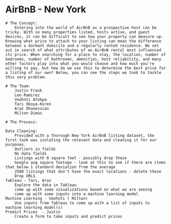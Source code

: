 # AirBnB - New York

    # The Concept:
        Entering into the world of AirBnB as a prospective host can be tricky. With so many properties listed, hosts active, and guest desires, it can be difficult to see how your property can measure up. Knowing what price to attach to your listing can mean the difference between a dormant domicile and a regularly rented residence. We set out in search of what attributes of an AirBnB rental most influenced its price. When searching for a place to stay, the location, number of bedrooms, number of bathrooms, amenities, host reliability, and many other factors play into what you would choose and how much you're willing to pay, but how do we use this to determine the best price for a listing of our own? Below, you can see the steps we took to tackle this very problem.

    # The Team:
        Justin Frank
        Leo Ramirez
        Veohnti Afokpa
        Tari Okoya-Koren
        Araz Ohanessian
        Milton Dimas

    # The Process:
    
    Data Cleaning:
        Provided with a thorough New York AirBnB listing dataset, the first task was isolating the relevant data and cleaning it for our purposes. 
        Outliers in fields
        No data fields
        Listings with 0 square feet - possibly drop these
        Google avg square footage - look at this to see if there are items that below 1 standard deviation from the average
        2500 listings that don't have the exact locations - delete these
        Drop URLS 
    Tableau - Tari, Araz
        Explore the data in Tableau
        come up with some visualizations based on what we are seeing
        come up with some inputs into a machine learning model
    Machine Learning - Veohnti ( Milton)
        Use inputs from Tableau to come up with a list of inputs to machine learning model(s)
    Predict Prices	- Justin
        Create a form to take inputs and predict prices

